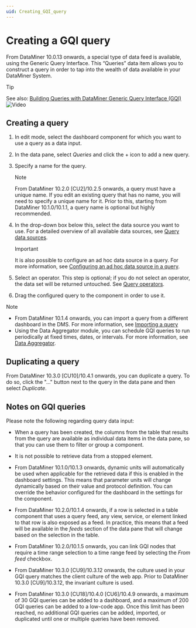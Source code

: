 ```yaml
---
uid: Creating_GQI_query
---
```


# Creating a GQI query

From DataMiner 10.0.13 onwards, a special type of data feed is available, using the Generic Query Interface. This “Queries” data item allows you to construct a query in order to tap into the wealth of data available in your DataMiner System.

> [!TIP]
> See also: [Building Queries with DataMiner Generic Query Interface (GQI)](https://community.dataminer.services/video/building-queries-with-dataminer-generic-query-interface-gqi/) ![Video](~/user-guide/images/video_Duo.png)

## Creating a query

1. In edit mode, select the dashboard component for which you want to use a query as a data input.

1. In the data pane, select *Queries* and click the + icon to add a new query.

1. Specify a name for the query.

   > [!NOTE]
   > From DataMiner 10.2.0 [CU2]/10.2.5 onwards, a query must have a unique name. If you edit an existing query that has no name, you will need to specify a unique name for it. Prior to this, starting from DataMiner 10.1.0/10.1.1, a query name is optional but highly recommended.

1. In the drop-down box below this, select the data source you want to use. For a detailed overview of all available data sources, see [Query data sources](xref:Query_data_sources).

   > [!IMPORTANT]
   > It is also possible to configure an ad hoc data source in a query. For more information, see [Configuring an ad hoc data source in a query](xref:Configuring_an_ad_hoc_data_source_in_a_query).

1. Select an operator. This step is optional; if you do not select an operator, the data set will be returned untouched. See [Query operators](xref:Query_operators).

1. Drag the configured query to the component in order to use it.

> [!NOTE]
>
> - From DataMiner 10.1.4 onwards, you can import a query from a different dashboard in the DMS. For more information, see [Importing a query](xref:Importing_a_query)
> - Using the Data Aggregator module, you can schedule GQI queries to run periodically at fixed times, dates, or intervals. For more information, see [Data Aggregator](xref:Data_Aggregator_DxM).

## Duplicating a query

From DataMiner 10.3.0 [CU10]/10.4.1 onwards, you can duplicate a query. To do so, click the "..." button next to the query in the data pane and then select *Duplicate*.

## Notes on GQI queries

Please note the following regarding query data input:

- When a query has been created, the columns from the table that results from the query are available as individual data items in the data pane, so that you can use them to filter or group a component.

- It is not possible to retrieve data from a stopped element.

- From DataMiner 10.1.0/10.1.3 onwards, dynamic units will automatically be used when applicable for the retrieved data if this is enabled in the dashboard settings. This means that parameter units will change dynamically based on their value and protocol definition. You can override the behavior configured for the dashboard in the settings for the component.

- From DataMiner 10.2.0/10.1.4 onwards, if a row is selected in a table component that uses a query feed, any view, service, or element linked to that row is also exposed as a feed. In practice, this means that a feed will be available in the *feeds* section of the data pane that will change based on the selection in the table.

- From DataMiner 10.2.0/10.1.5 onwards, you can link GQI nodes that require a time range selection to a time range feed by selecting the *From feed* checkbox.

- From DataMiner 10.3.0 [CU9]/10.3.12 onwards<!--RN 37505-->, the culture used in your GQI query matches the client culture of the web app. Prior to DataMiner 10.3.0 [CU9]/10.3.12, the invariant culture is used.

- From DataMiner 10.3.0 [CU18]/10.4.0 [CU6]/10.4.9 onwards<!--RN 40370-->, a maximum of 30 GQI queries can be added to a dashboard, and a maximum of 200 GQI queries can be added to a low-code app. Once this limit has been reached, no additional GQI queries can be added, imported, or duplicated until one or multiple queries have been removed.
